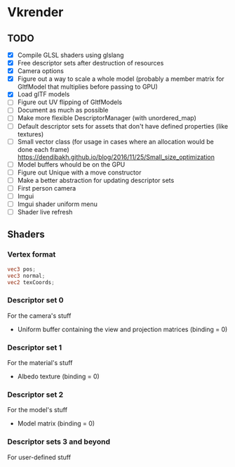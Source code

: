 # Vkrender

## TODO
- [x] Compile GLSL shaders using glslang
- [x] Free descriptor sets after destruction of resources
- [x] Camera options
- [x] Figure out a way to scale a whole model (probably a member
      matrix for GltfModel that multiplies before passing to GPU)
- [x] Load glTF models
- [ ] Figure out UV flipping of GltfModels
- [ ] Document as much as possible
- [ ] Make more flexible DescriptorManager (with unordered_map)
- [ ] Default descriptor sets for assets that don't have defined properties (like textures)
- [ ] Small vector class (for usage in cases where an allocation would be done each frame)
  https://dendibakh.github.io/blog/2016/11/25/Small_size_optimization
- [ ] Model buffers whould be on the GPU
- [ ] Figure out Unique with a move constructor
- [ ] Make a better abstraction for updating descriptor sets
- [ ] First person camera
- [ ] Imgui
- [ ] Imgui shader uniform menu
- [ ] Shader live refresh

## Shaders

### Vertex format
```glsl
vec3 pos;
vec3 normal;
vec2 texCoords;
```

### Descriptor set 0
For the camera's stuff
- Uniform buffer containing the view and projection matrices (binding = 0)

### Descriptor set 1
For the material's stuff
- Albedo texture (binding = 0)

### Descriptor set 2
For the model's stuff
- Model matrix (binding = 0)

### Descriptor sets 3 and beyond
For user-defined stuff
